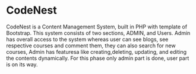 # CodeNest
CodeNest is a Content Management System, built in PHP with template of Bootstrap.
This system consists of two sections, ADMIN, and Users. Admin has overall access to the system whereas user can see blogs, see respective courses and comment them, they can also search for new courses,
Admin has featuresa like creating,deleting, updating, and editing the contents dynamically. 
For this phase only admin part is done, user part is on its way.
